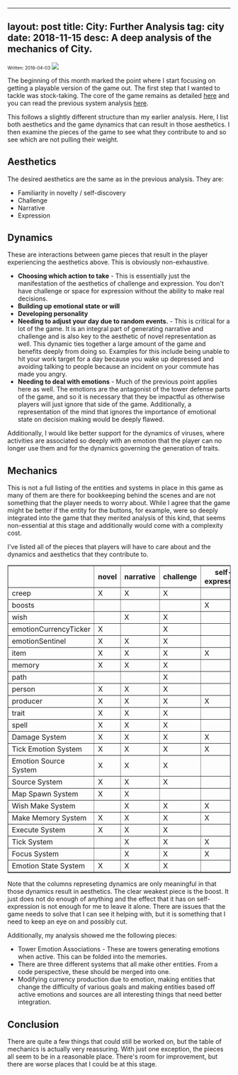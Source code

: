 
---
layout: post
title: City: Further Analysis
tag: city
date: 2018-11-15
desc: A deep analysis of the mechanics of City.
---

<p style="font-size:10px">Written: 2016-04-03

<img src="/blogImages/SS_2016-04-04_01.png" />

The beginning of this month marked the point where I start focusing on getting a playable version of the game out. The first step that I wanted to tackle was stock-taking. The core of the game remains as detailed [here](/blog/city/core) and you can read the previous system analysis [here](/blog/city/systemAnalysis).


This follows a slightly different structure than my earlier analysis. Here, I list both aesthetics and the game dynamics that can result in those aesthetics. I then examine the pieces of the game to see what they contribute to and so see which are not pulling their weight.

## Aesthetics

The desired aesthetics are the same as in the previous analysis. They are:
- Familiarity in novelty / self-discovery
- Challenge
- Narrative
- Expression


## Dynamics

These are interactions between game pieces that result in the player experiencing the aesthetics above. This is obviously non-exhaustive.
- <b>Choosing which action to take</b> - This is essentially just the manifestation of the aesthetics of challenge and expression. You don't have challenge or space for expression without the ability to make real decisions.
- <b>Building up emotional state or will</b>
- <b>Developing personality</b>
- <b>Needing to adjust your day due to random events.</b> - This is critical for a lot of the game. It is an integral part of generating narrative and challenge and is also key to the aesthetic of novel representation as well. This dynamic ties together a large amount of the game and benefits deeply from doing so. Examples for this include being unable to hit your work target for a day because you wake up depressed and avoiding talking to people because an incident on your commute has made you angry.
- <b>Needing to deal with emotions</b> - Much of the previous point applies here as well. The emotions are the antagonist of the tower defense parts of the game, and so it is necessary that they be impactful as otherwise players will just ignore that side of the game. Additionally, a representation of the mind that ignores the importance of emotional state on decision making would be deeply flawed.



Additionally, I would like better support for the dynamics of viruses, where activities are associated so deeply with an emotion that the player can no longer use them and for the dynamics governing the generation of traits.

## Mechanics

This is not a full listing of the entities and systems in place in this game as many of them are there for bookkeeping behind the scenes and are not something that the player needs to worry about. While I agree that the game might be better if the entity for the buttons, for example, were so deeply integrated into the game that they merited analysis of this kind, that seems non-essential at this stage and additionally would come with a complexity cost.


I've listed all of the pieces that players will have to care about and the dynamics and aesthetics that they contribute to.

<table border="1px">
<tr><th></th><th>novel</th><th>narrative</th><th>challenge</th><th>self-expression</th><th>choosing action</th><th>building up</th><th>development</th><th>adjust day</th><th>deal with emotions</th></tr>
<tr><td>creep</td><td>X</td><td>X</td><td>X</td><td></td><td>X</td><td>X</td><td></td><td>X</td><td>X</td></tr>
<tr><td>boosts</td><td></td><td></td><td></td><td>X</td><td></td><td></td><td>X</td><td></td><td></td></tr>
<tr><td>wish</td><td></td><td>X</td><td>X</td><td></td><td>X</td><td></td><td></td><td>X</td><td>X</td></tr>
<tr><td>emotionCurrencyTicker</td><td>X</td><td></td><td>X</td><td></td><td>X</td><td>X</td><td></td><td></td><td>X</td></tr>
<tr><td>emotionSentinel</td><td>X</td><td>X</td><td>X</td><td></td><td>X</td><td>X</td><td></td><td>X</td><td>X</td></tr>
<tr><td>item</td><td>X</td><td>X</td><td>X</td><td>X</td><td>X</td><td>X</td><td></td><td>X</td><td>X</td></tr>
<tr><td>memory</td><td>X</td><td>X</td><td>X</td><td></td><td></td><td></td><td>X</td><td>X</td><td></td></tr>
<tr><td>path</td><td></td><td></td><td>X</td><td></td><td>X</td><td></td><td>X</td><td></td><td>X</td></tr>
<tr><td>person</td><td>X</td><td>X</td><td>X</td><td></td><td>X</td><td></td><td>X</td><td>X</td><td></td></tr>
<tr><td>producer</td><td>X</td><td>X</td><td>X</td><td>X</td><td>X</td><td>X</td><td>X</td><td>X</td><td>X</td></tr>
<tr><td>trait</td><td>X</td><td>X</td><td>X</td><td></td><td>X</td><td></td><td>X</td><td>X</td><td></td></tr>
<tr><td>spell</td><td>X</td><td>X</td><td>X</td><td></td><td>X</td><td>X</td><td></td><td>X</td><td>X</td></tr>
<tr><td>Damage System</td><td>X</td><td>X</td><td>X</td><td>X</td><td>X</td><td></td><td></td><td>X</td><td>X</td></tr>
<tr><td>Tick Emotion System</td><td>X</td><td>X</td><td>X</td><td>X</td><td>X</td><td>X</td><td>X</td><td>X</td><td>X</td></tr>
<tr><td>Emotion Source System</td><td>X</td><td>X</td><td>X</td><td></td><td>X</td><td></td><td></td><td>X</td><td>X</td></tr>
<tr><td>Source System</td><td>X</td><td>X</td><td>X</td><td></td><td>X</td><td></td><td></td><td>X</td><td></td></tr>
<tr><td>Map Spawn System</td><td>X</td><td>X</td><td></td><td></td><td></td><td></td><td>X</td><td></td><td></td></tr>
<tr><td>Wish Make System</td><td></td><td>X</td><td>X</td><td>X</td><td>X</td><td></td><td></td><td>X</td><td></td></tr>
<tr><td>Make Memory System</td><td>X</td><td>X</td><td>X</td><td>X</td><td></td><td></td><td>X</td><td>X</td><td>X</td></tr>
<tr><td>Execute System</td><td>X</td><td>X</td><td>X</td><td></td><td>X</td><td></td><td></td><td>X</td><td>X</td></tr>
<tr><td>Tick System</td><td></td><td>X</td><td>X</td><td>X</td><td>X</td><td></td><td></td><td>X</td><td>X</td></tr>
<tr><td>Focus System</td><td></td><td>X</td><td>X</td><td>X</td><td>X</td><td>X</td><td></td><td>X</td><td>X</td></tr>
<tr><td>Emotion State System</td><td>X</td><td>X</td><td>X</td><td></td><td>X</td><td>X</td><td></td><td>X</td><td>X</td></tr>
</table>

Note that the columns represeting dynamics are only meaningful in that those dynamics result in aesthetics. The clear weakest piece is the boost. It just does not do enough of anything and the effect that it has on self-expression is not enough for me to leave it alone. There are issues that the game needs to solve that I can see it helping with, but it is something that I need to keep an eye on and possibly cut.


Additionally, my analysis showed me the following pieces:
- Tower Emotion Associations - These are towers generating emotions when active. This can be folded into the memories.
- There are three different systems that all make other entities. From a code perspective, these should be merged into one.
- Modifying currency production due to emotion, making entities that change the difficulty of various goals and making entities based off active emotions and sources are all interesting things that need better integration.
## Conclusion

There are quite a few things that could still be worked on, but the table of mechanics is actually very reassuring. With just one exception, the pieces all seem to be in a reasonable place. There's room for improvement, but there are worse places that I could be at this stage.

